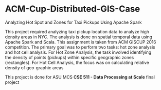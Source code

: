 # ACM-Cup-Distributed-GIS-Case
Analyzing Hot Spot and Zones for Taxi Pickups Using Apache Spark

This project required analyzing taxi pickup location data to analyze high density areas in NYC. The analysis is done on spatial temporal data using Apache Spark and Scala. This assignment is taken from ACM GISCUP 2016 competition. The primary goal was to perform two tasks: hot zone analysis and hot cell analysis.	For Hot Zone Analysis, the task involved identifying the density of points (pickups) within specific geographic zones (rectangles). For Hot Cell Analysis, the focus was on calculating relative density of geo-graphic areas

This project is done for ASU MCS **CSE 511 - Data Processing at Scale** final project
